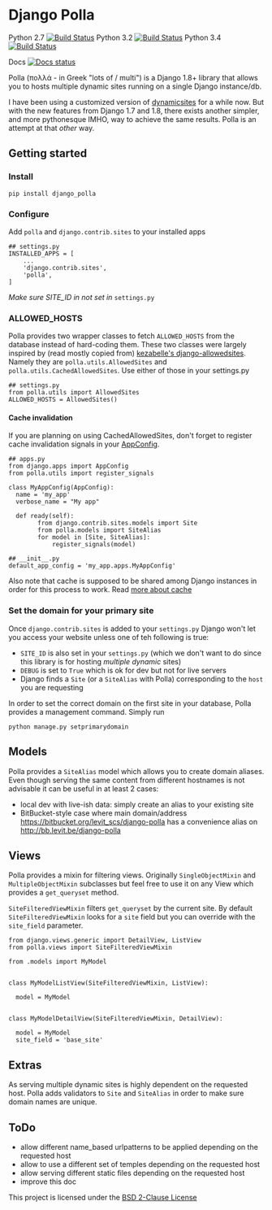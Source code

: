 # Django Polla

Python 2.7 [![Build Status](http://jenkins.lasolution.be/buildStatus/icon?job=Polla/PYTHON=System-CPython-2.7)](http://jenkins.lasolution.be/view/Levit/job/Polla/PYTHON=System-CPython-2.7)
Python 3.2 [![Build Status](http://jenkins.lasolution.be/buildStatus/icon?job=Polla/PYTHON=System-CPython-3.2)](http://jenkins.lasolution.be/view/Levit/job/Polla/PYTHON=System-CPython-3.2/)
Python 3.4 [![Build Status](http://jenkins.lasolution.be/buildStatus/icon?job=Polla/PYTHON=CPython-3.4)](http://jenkins.lasolution.be/view/Levit/job/Polla/PYTHON=CPython-3.4/)


Docs [![Docs status](https://readthedocs.org/projects/django-polla/badge/?version=latest)](https://readthedocs.org/projects/django-polla/badge/?version=latest)


Polla (πολλά - in Greek "lots of / multi") is a Django 1.8+ library that allows you to hosts multiple dynamic sites running on a single Django instance/db.

I have been using a customized version of [dynamicsites](https://bitbucket.org/uysrc/django-dynamicsites/overview) for a while now. But with the new features from Django 1.7 and 1.8, there exists another simpler, and more pythonesque IMHO, way to achieve the same results. Polla is an attempt at that *other* way.

## Getting started
### Install

`pip install django_polla`

### Configure
Add `polla` and `django.contrib.sites` to your installed apps

    ## settings.py
    INSTALLED_APPS = [
        ...
        'django.contrib.sites',
        'polla',
    ]

_Make sure SITE_ID in not set in_ `settings.py`

### ALLOWED_HOSTS

Polla provides two wrapper classes to fetch `ALLOWED_HOSTS` from the database instead of hard-coding them.
These two classes were largely inspired by (read mostly copied from) [kezabelle's django-allowedsites](https://github.com/kezabelle/django-allowedsites).
Namely they are `polla.utils.AllowedSites` and `polla.utils.CachedAllowedSites`. Use either of those in your settings.py

    ## settings.py
    from polla.utils import AllowedSites
    ALLOWED_HOSTS = AllowedSites()

#### Cache invalidation

If you are planning on using CachedAllowedSites, don't forget to register cache invalidation signals in your [AppConfig](https://docs.djangoproject.com/en/1.8/ref/applications/#django.apps.AppConfig.ready).

    ## apps.py
    from django.apps import AppConfig
    from polla.utils import register_signals
    
    class MyAppConfig(AppConfig):
      name = 'my_app'
      verbose_name = "My app"
    
      def ready(self):
            from django.contrib.sites.models import Site
            from polla.models import SiteAlias
            for model in [Site, SiteAlias]:
                register_signals(model)
    
    ## __init__.py
    default_app_config = 'my_app.apps.MyAppConfig'

Also note that cache is supposed to be shared among Django instances in order for this process to work. Read [more about cache](https://docs.djangoproject.com/en/1.8/topics/cache/#setting-up-the-cache)

### Set the domain for your primary site

Once `django.contrib.sites` is added to your `settings.py` Django won't let you access your website unless one of teh following is true:

* `SITE_ID` is also set in your `settings.py` (which we don't want to do since this library is for hosting _multiple dynamic_ sites)
* `DEBUG` is set to `True` which is ok for dev but not for live servers
* Django finds a `Site` (or a `SiteAlias` with Polla) corresponding to the `host` you are requesting

In order to set the correct domain on the first site in your database, Polla provides a management command. Simply run

`python manage.py setprimarydomain`


## Models

Polla provides a `SiteAlias` model which allows you to create domain aliases. Even though serving the same content from different hostnames is not advisable it can be useful in at least 2 cases:

* local dev with live-ish data: simply create an alias to your existing site
* BitBucket-style case where main domain/address https://bitbucket.org/levit_scs/django-polla has a convenience alias on http://bb.levit.be/django-polla

## Views

Polla provides a mixin for filtering views. Originally `SingleObjectMixin` and `MultipleObjectMixin` subclasses but feel free to use it on any View which provides a `get_queryset` method.

`SiteFilteredViewMixin` filters `get_queryset` by the current site. By default `SiteFilteredViewMixin` looks for a `site` field but you can override with the `site_field` parameter.

```
from django.views.generic import DetailView, ListView
from polla.views import SiteFilteredViewMixin

from .models import MyModel


class MyModelListView(SiteFilteredViewMixin, ListView):

  model = MyModel


class MyModelDetailView(SiteFilteredViewMixin, DetailView):

  model = MyModel
  site_field = 'base_site'
```


## Extras

As serving multiple dynamic sites is highly dependent on the requested host. Polla adds validators to `Site` and `SiteAlias` in order to make sure domain names are unique.


## ToDo

* allow different name_based urlpatterns to be applied depending on the requested host
* allow to use a different set of temples depending on the requested host
* allow serving different static files depending on the requested host
* improve this doc


This project is licensed under the [BSD 2-Clause License](http://bb.levit.be/django-polla/src/default/LICENSE.txt)

